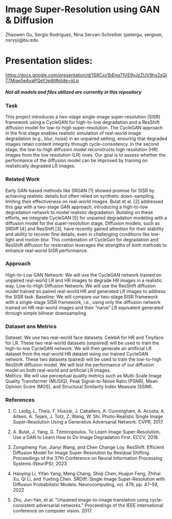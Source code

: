 # Image Super-Resolution using GAN & Diffusion
Zhaowen Gu, Sergio Rodriguez, Nina Servan-Schreiber
{petergu, sergioer, nsrvs}@bu.edu

# Presentation slides: 
https://docs.google.com/presentation/d/1S8Cxx1bEnq71VE9vJzZUV9hs2sQjT7Miae5eAxaPQeY/edit#slide=id.p

##### Not all models and files utilized are currently in this repository

### Task
This project introduces a two-stage single-image super-resolution (SISR) framework using a CycleGAN for high-to-low degradation and a ResShift diffusion model for low-to-high super-resolution. The CycleGAN approach in the first stage enables realistic simulation of real-world image degradation (e.g., blur, noise) in an unpaired setting, ensuring that degraded images retain content integrity through cycle-consistency. In the second stage, the low-to-high diffusion model reconstructs high resolution (HR) images from the low resolution (LR) ones. Our goal is to assess whether the performance of the diffusion model can be improved by training on realistically degraded LR images.

### Related Work
Early GAN-based methods like SRGAN [1] showed promise for SISR by achieving realistic details but often relied on synthetic down-sampling, limiting their effectiveness on real-world images. Bulat et al. [2] addressed this gap with a two-stage GAN approach, introducing a high-to-low degradation network to model realistic degradation. Building on these efforts, we integrate CycleGAN [5] for unpaired degradation modeling with a diffusion model for the super-resolution stage. Diffusion models, such as SRDiff [4] and ResShift [3], have recently gained attention for their stability and ability to recover fine details, even in challenging conditions like low-light and motion blur. This combination of CycleGan for degradation and ResShift diffusion for restoration leverages the strengths of both methods to enhance real-world SISR performance.

### Approach
High-to-Low GAN Network: We will use the CycleGAN network trained on unpaired real-world LR and HR images to degrade HR images in a realistic way.
Low-to-High Diffusion Network: We will use the ResShift diffusion model trained on paired real-world HR and generated LR images to address the SISR task. 
Baseline: We will compare our two-stage SISR framework with a single-stage SISR framework, i.e., using only the diffusion network trained on HR real-world images and their “naive” LR equivalent generated through simple bilinear downsampling.

### Dataset ans Metrics
Dataset: We use two real-world face datasets: CelebA for HR and Tinyface for LR. These two real-world datasets (unpaired) will be used to train the high-to-low CycleGAN network. We will then generate an artificial LR dataset from the real-world HR dataset using our trained CycleGAN network. These two datasets (paired) will be used to train the low-to-high ResShift diffusion model. We will test the performance of our diffusion model on both real-world and artificial LR images.  
Metrics: We will use perceptual quality metrics such as Multi-Scale Image Quality Transformer (MUSIQ), Peak Signal-to-Noise Ratio (PSNR), Mean Opinion Score (MOS), and Structural Similarity Index Measure (SSIM).

### References
1. C. Ledig, L. Theis, F. Huszár, J. Caballero, A. Cunningham, A. Acosta, A. Aitken, A. Tejani, J. Totz, Z. Wang, W. Shi. Photo-Realistic Single Image Super-Resolution Using a Generative Adversarial Network. CVPR, 2017.

1. A. Bulat, J. Yang, G. Tzimiropoulos. To Learn Image Super-Resolution, Use a GAN to Learn How to Do Image Degradation First. ECCV, 2018.

1. Zongsheng Yue, Jianyi Wang, and Chen Change Loy. ResShift: Efficient Diffusion Model for Image Super-Resolution by Residual Shifting. Proceedings of the 37th Conference on Neural Information Processing Systems (NeurIPS), 2023

1. Haoying Li, Yifan Yang, Meng Chang, Shiqi Chen, Huajun Feng, Zhihai Xu, Qi Li, and Yueting Chen. SRDiff: Single Image Super-Resolution with Diffusion Probabilistic Models. Neurocomputing, vol. 479, pp. 47–59, 2022

1. Zhu, Jun-Yan, et al. "Unpaired image-to-image translation using cycle-consistent adversarial networks." Proceedings of the IEEE international conference on computer vision. 2017.
